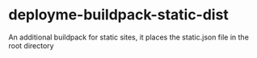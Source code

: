# deployme-buildpack-static-dist
An additional buildpack for static sites, it places the static.json file in the root directory
